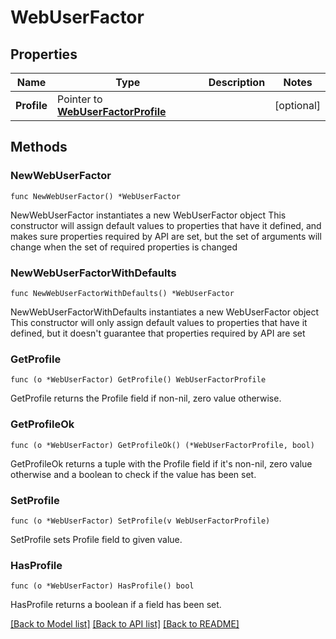 # WebUserFactor

## Properties

Name | Type | Description | Notes
------------ | ------------- | ------------- | -------------
**Profile** | Pointer to [**WebUserFactorProfile**](WebUserFactorProfile.md) |  | [optional] 

## Methods

### NewWebUserFactor

`func NewWebUserFactor() *WebUserFactor`

NewWebUserFactor instantiates a new WebUserFactor object
This constructor will assign default values to properties that have it defined,
and makes sure properties required by API are set, but the set of arguments
will change when the set of required properties is changed

### NewWebUserFactorWithDefaults

`func NewWebUserFactorWithDefaults() *WebUserFactor`

NewWebUserFactorWithDefaults instantiates a new WebUserFactor object
This constructor will only assign default values to properties that have it defined,
but it doesn't guarantee that properties required by API are set

### GetProfile

`func (o *WebUserFactor) GetProfile() WebUserFactorProfile`

GetProfile returns the Profile field if non-nil, zero value otherwise.

### GetProfileOk

`func (o *WebUserFactor) GetProfileOk() (*WebUserFactorProfile, bool)`

GetProfileOk returns a tuple with the Profile field if it's non-nil, zero value otherwise
and a boolean to check if the value has been set.

### SetProfile

`func (o *WebUserFactor) SetProfile(v WebUserFactorProfile)`

SetProfile sets Profile field to given value.

### HasProfile

`func (o *WebUserFactor) HasProfile() bool`

HasProfile returns a boolean if a field has been set.


[[Back to Model list]](../README.md#documentation-for-models) [[Back to API list]](../README.md#documentation-for-api-endpoints) [[Back to README]](../README.md)


